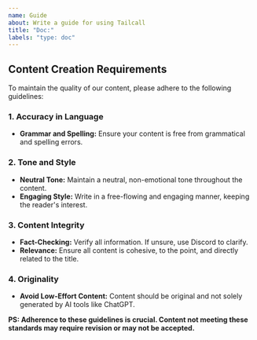 ```yaml
---
name: Guide
about: Write a guide for using Tailcall
title: "Doc:"
labels: "type: doc"
---
```


<!-- Introduction -->

## Content Creation Requirements
To maintain the quality of our content, please adhere to the following guidelines:

### 1. Accuracy in Language
- **Grammar and Spelling:** Ensure your content is free from grammatical and spelling errors.

### 2. Tone and Style
- **Neutral Tone:** Maintain a neutral, non-emotional tone throughout the content.
- **Engaging Style:** Write in a free-flowing and engaging manner, keeping the reader's interest.

### 3. Content Integrity
- **Fact-Checking:** Verify all information. If unsure, use Discord to clarify.
- **Relevance:** Ensure all content is cohesive, to the point, and directly related to the title.

### 4. Originality
- **Avoid Low-Effort Content:** Content should be original and not solely generated by AI tools like ChatGPT.

**PS: Adherence to these guidelines is crucial. Content not meeting these standards may require revision or may not be accepted.**
